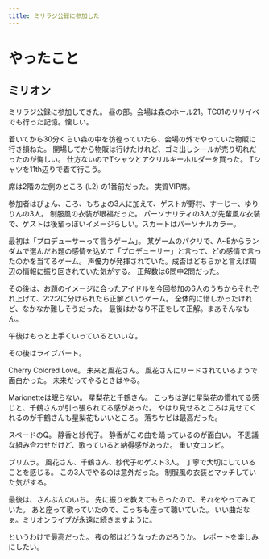 ```yaml
---
title: ミリラジ公録に参加した
---
```


# やったこと

## ミリオン

ミリラジ公録に参加してきた。
昼の部。会場は森のホール21。TC01のリリイベでも行った記憶。懐しい。

着いてから30分くらい森の中を彷徨っていたら、会場の外でやっていた物販に行き損ねた。
開場してから物販は行けたけれど、ゴミ出しシールが売り切れだったのが悔しい。
仕方ないのでTシャツとアクリルキーホルダーを買った。
Tシャツを11th辺りで着て行こう。

席は2階の左側のところ (L2) の1番前だった。
実質VIP席。

参加者はぴょん、ころ、もちょの3人に加えて、ゲストが野村、すーじー、ゆりりんの3人。
制服風の衣装が眼福だった。
パーソナリティの3人が先輩風な衣装で、ゲストは後輩っぽいイメージらしい。スカートはパーソナルカラー。

最初は「プロデューサーって言うゲーム」。
某ゲームのパクリで、A~Eからランダムで選んだお題の感情を込めて「プロデューサー」と言って、どの感情で言ったのかを当てるゲーム。
声優力が発揮されていた。成否はどちらかと言えば周辺の情報に振り回されていた気がする。
正解数は6問中2問だった。

その後は、お題のイメージに合ったアイドルを今回参加の6人のうちからそれぞれ上げて、2:2:2に分けられたら正解というゲーム。
全体的に惜しかったけれど、なかなか難しそうだった。
最後はかなり不正をして正解。まあそんなもん。

午後はもっと上手くいっているといいな。

その後はライブパート。

Cherry Colored Love。
未来と風花さん。
風花さんにリードされているようで面白かった。
未来だってやるときはやる。

Marionetteは眠らない。
星梨花と千鶴さん。
こっちは逆に星梨花の慣れてる感じと、千鶴さんが引っ張られてる感があった。
やはり見せるところは見せてくれるのが千鶴さんも星梨花もいいところ。
落ちサビは最高だった。

スペードのQ。
静香と紗代子。
静香がこの曲を踊っているのが面白い。
不思議な組み合わせだけど、歌っていると納得感があった。
重い女コンビ。

プリムラ。
風花さん、千鶴さん、紗代子のゲスト3人。
丁寧で大切にしていることを感じる。
この3人でやるのは意外だった。
制服風の衣装とマッチしていた気がする。

最後は、さんぶんのいち。
先に振りを教えてもらったので、それをやってみていた。
あと座って歌っていたので、こっちも座って聴いていた。
いい曲だなぁ。ミリオンライブが永遠に続きますように。

というわけで最高だった。
夜の部はどうなったのだろうか。
レポートを楽しみにしたい。
